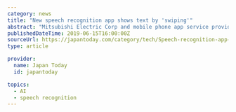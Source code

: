 ```yaml
---
category: news
title: "New speech recognition app shows text by 'swiping'"
abstract: "Mitsubishi Electric Corp and mobile phone app service provider Kanematsu Communications Ltd have rolled out a new speech recognition tool that makes words show up on smartphone and tablet screens with the swipe of a finger. Users need to swipe a finger ..."
publishedDateTime: 2019-06-15T16:00:00Z
sourceUrl: https://japantoday.com/category/tech/Speech-recognition-app-shows-text-by-swiping?comment-order=oldest
type: article

provider:
  name: Japan Today
  id: japantoday

topics:
  - AI
  - speech recognition
---
```

